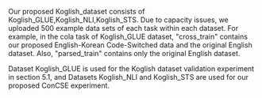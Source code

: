 Our proposed Koglish_dataset consists of Koglish_GLUE,Koglish_NLI,Koglish_STS.
Due to capacity issues, we uploaded 500 example data sets of each task within each dataset.
For example, in the cola task of Koglish_GLUE dataset, "cross_train" contains our proposed English-Korean Code-Switched data and the original English dataset. Also, "parsed_train" contains only the original English dataset.

Dataset Koglish_GLUE is used for the Koglish dataset validation experiment in section 5.1, and Datasets Koglish_NLI and Koglish_STS are used for our proposed ConCSE experiment.


